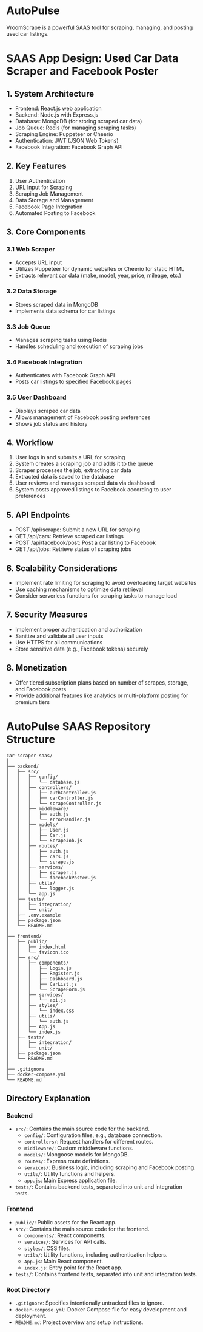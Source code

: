 # AutoPulse
VroomScrape is a powerful SAAS tool for scraping, managing, and posting used car listings.


# SAAS App Design: Used Car Data Scraper and Facebook Poster

## 1. System Architecture

- Frontend: React.js web application
- Backend: Node.js with Express.js
- Database: MongoDB (for storing scraped car data)
- Job Queue: Redis (for managing scraping tasks)
- Scraping Engine: Puppeteer or Cheerio
- Authentication: JWT (JSON Web Tokens)
- Facebook Integration: Facebook Graph API

## 2. Key Features

1. User Authentication
2. URL Input for Scraping
3. Scraping Job Management
4. Data Storage and Management
5. Facebook Page Integration
6. Automated Posting to Facebook

## 3. Core Components

### 3.1 Web Scraper
- Accepts URL input
- Utilizes Puppeteer for dynamic websites or Cheerio for static HTML
- Extracts relevant car data (make, model, year, price, mileage, etc.)

### 3.2 Data Storage
- Stores scraped data in MongoDB
- Implements data schema for car listings

### 3.3 Job Queue
- Manages scraping tasks using Redis
- Handles scheduling and execution of scraping jobs

### 3.4 Facebook Integration
- Authenticates with Facebook Graph API
- Posts car listings to specified Facebook pages

### 3.5 User Dashboard
- Displays scraped car data
- Allows management of Facebook posting preferences
- Shows job status and history

## 4. Workflow

1. User logs in and submits a URL for scraping
2. System creates a scraping job and adds it to the queue
3. Scraper processes the job, extracting car data
4. Extracted data is saved to the database
5. User reviews and manages scraped data via dashboard
6. System posts approved listings to Facebook according to user preferences

## 5. API Endpoints

- POST /api/scrape: Submit a new URL for scraping
- GET /api/cars: Retrieve scraped car listings
- POST /api/facebook/post: Post a car listing to Facebook
- GET /api/jobs: Retrieve status of scraping jobs

## 6. Scalability Considerations

- Implement rate limiting for scraping to avoid overloading target websites
- Use caching mechanisms to optimize data retrieval
- Consider serverless functions for scraping tasks to manage load

## 7. Security Measures

- Implement proper authentication and authorization
- Sanitize and validate all user inputs
- Use HTTPS for all communications
- Store sensitive data (e.g., Facebook tokens) securely

## 8. Monetization

- Offer tiered subscription plans based on number of scrapes, storage, and Facebook posts
- Provide additional features like analytics or multi-platform posting for premium tiers



# AutoPulse SAAS Repository Structure

```
car-scraper-saas/
│
├── backend/
│   ├── src/
│   │   ├── config/
│   │   │   └── database.js
│   │   ├── controllers/
│   │   │   ├── authController.js
│   │   │   ├── carController.js
│   │   │   └── scrapeController.js
│   │   ├── middleware/
│   │   │   ├── auth.js
│   │   │   └── errorHandler.js
│   │   ├── models/
│   │   │   ├── User.js
│   │   │   ├── Car.js
│   │   │   └── ScrapeJob.js
│   │   ├── routes/
│   │   │   ├── auth.js
│   │   │   ├── cars.js
│   │   │   └── scrape.js
│   │   ├── services/
│   │   │   ├── scraper.js
│   │   │   └── facebookPoster.js
│   │   ├── utils/
│   │   │   └── logger.js
│   │   └── app.js
│   ├── tests/
│   │   ├── integration/
│   │   └── unit/
│   ├── .env.example
│   ├── package.json
│   └── README.md
│
├── frontend/
│   ├── public/
│   │   ├── index.html
│   │   └── favicon.ico
│   ├── src/
│   │   ├── components/
│   │   │   ├── Login.js
│   │   │   ├── Register.js
│   │   │   ├── Dashboard.js
│   │   │   ├── CarList.js
│   │   │   └── ScrapeForm.js
│   │   ├── services/
│   │   │   └── api.js
│   │   ├── styles/
│   │   │   └── index.css
│   │   ├── utils/
│   │   │   └── auth.js
│   │   ├── App.js
│   │   └── index.js
│   ├── tests/
│   │   ├── integration/
│   │   └── unit/
│   ├── package.json
│   └── README.md
│
├── .gitignore
├── docker-compose.yml
└── README.md
```

## Directory Explanation

### Backend

- `src/`: Contains the main source code for the backend.
  - `config/`: Configuration files, e.g., database connection.
  - `controllers/`: Request handlers for different routes.
  - `middleware/`: Custom middleware functions.
  - `models/`: Mongoose models for MongoDB.
  - `routes/`: Express route definitions.
  - `services/`: Business logic, including scraping and Facebook posting.
  - `utils/`: Utility functions and helpers.
  - `app.js`: Main Express application file.
- `tests/`: Contains backend tests, separated into unit and integration tests.

### Frontend

- `public/`: Public assets for the React app.
- `src/`: Contains the main source code for the frontend.
  - `components/`: React components.
  - `services/`: Services for API calls.
  - `styles/`: CSS files.
  - `utils/`: Utility functions, including authentication helpers.
  - `App.js`: Main React component.
  - `index.js`: Entry point for the React app.
- `tests/`: Contains frontend tests, separated into unit and integration tests.

### Root Directory

- `.gitignore`: Specifies intentionally untracked files to ignore.
- `docker-compose.yml`: Docker Compose file for easy development and deployment.
- `README.md`: Project overview and setup instructions.